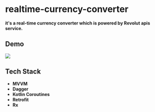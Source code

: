 # realtime-currency-converter
**it's a real-time currency converter which is powered by Revolut apis service.**


## Demo



![](revolutCC_gif.gif)


## Tech Stack
- **MVVM**
- **Dagger**
- **Kotlin Coroutines**
- **Retrofit**
- **Rx**
